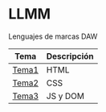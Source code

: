 # LLMM

Lenguajes de marcas DAW

Tema  | Descripción
-----------|--------------
 [Tema1](/Tema1/README.md)         | HTML
 [Tema2](/Tema2/readme.md)         | CSS 
 [Tema3](/Tema3/readme.md)         | JS y DOM
